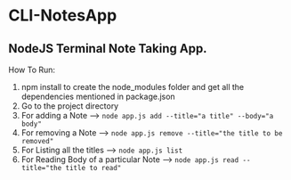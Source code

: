 # CLI-NotesApp

## NodeJS Terminal Note Taking App. 

How To Run:

1. npm install to create the node_modules folder and get all the dependencies mentioned in package.json
2. Go to the project directory
3. For adding a Note --> `node app.js add --title="a title" --body="a body"`
4. For removing a Note --> `node app.js remove --title="the title to be removed"`
5. For Listing all the titles --> `node app.js list`
6. For Reading Body of a particular Note --> `node app.js read --title="the title to read"`